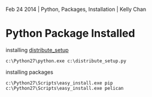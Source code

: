 Feb 24 2014 | Python, Packages, Installation | Kelly Chan
# Python Package Installed

installing [distribute_setup](http://python-distribute.org/distribute_setup.py)
```
c:\Python27\python.exe c:\distribute_setup.py
```

installing packages
```
c:\Python27\Scripts\easy_install.exe pip
c:\Python27\Scripts\easy_install.exe pelican
```
